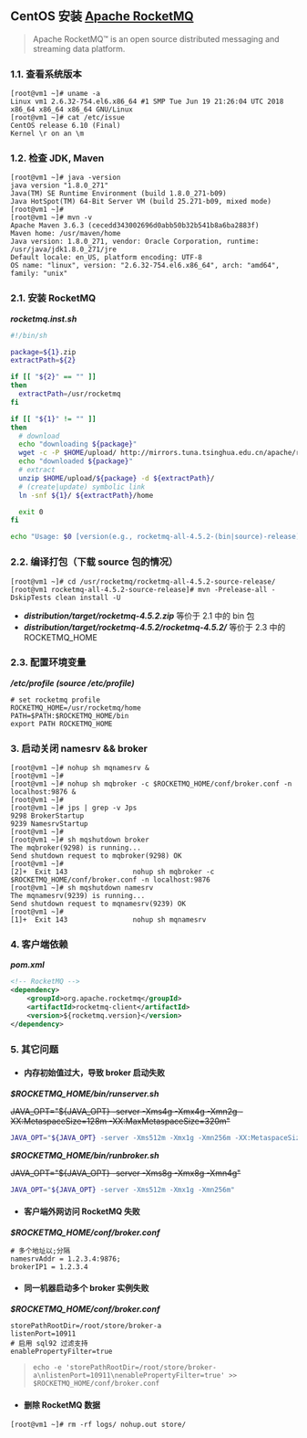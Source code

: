 ## CentOS 安装 [**Apache RocketMQ**](http://rocketmq.apache.org/)

> Apache RocketMQ™ is an open source distributed messaging and streaming data platform.

### 1.1. 查看系统版本
```
[root@vm1 ~]# uname -a
Linux vm1 2.6.32-754.el6.x86_64 #1 SMP Tue Jun 19 21:26:04 UTC 2018 x86_64 x86_64 x86_64 GNU/Linux
[root@vm1 ~]# cat /etc/issue
CentOS release 6.10 (Final)
Kernel \r on an \m

```

### 1.2. 检查 JDK, Maven
```
[root@vm1 ~]# java -version
java version "1.8.0_271"
Java(TM) SE Runtime Environment (build 1.8.0_271-b09)
Java HotSpot(TM) 64-Bit Server VM (build 25.271-b09, mixed mode)
[root@vm1 ~]# 
[root@vm1 ~]# mvn -v
Apache Maven 3.6.3 (cecedd343002696d0abb50b32b541b8a6ba2883f)
Maven home: /usr/maven/home
Java version: 1.8.0_271, vendor: Oracle Corporation, runtime: /usr/java/jdk1.8.0_271/jre
Default locale: en_US, platform encoding: UTF-8
OS name: "linux", version: "2.6.32-754.el6.x86_64", arch: "amd64", family: "unix"
```

### 2.1. 安装 RocketMQ
***rocketmq.inst.sh***
```sh
#!/bin/sh

package=${1}.zip
extractPath=${2}

if [[ "${2}" == "" ]]
then
  extractPath=/usr/rocketmq
fi

if [[ "${1}" != "" ]]
then
  # download
  echo "downloading ${package}"
  wget -c -P $HOME/upload/ http://mirrors.tuna.tsinghua.edu.cn/apache/rocketmq/${1:13:5}/${package}
  echo "downloaded ${package}"
  # extract
  unzip $HOME/upload/${package} -d ${extractPath}/
  # (create|update) symbolic link
  ln -snf ${1}/ ${extractPath}/home

  exit 0
fi

echo "Usage: $0 [version(e.g., rocketmq-all-4.5.2-(bin|source)-release)]"
```

### 2.2. 编译打包（下载 source 包的情况）
```
[root@vm1 ~]# cd /usr/rocketmq/rocketmq-all-4.5.2-source-release/
[root@vm1 rocketmq-all-4.5.2-source-release]# mvn -Prelease-all -DskipTests clean install -U
```
- ***distribution/target/rocketmq-4.5.2.zip*** 等价于 2.1 中的 bin 包
- ***distribution/target/rocketmq-4.5.2/rocketmq-4.5.2/*** 等价于 2.3 中的 ROCKETMQ_HOME

### 2.3. 配置环境变量
***/etc/profile (source /etc/profile)***
```properties
# set rocketmq profile
ROCKETMQ_HOME=/usr/rocketmq/home
PATH=$PATH:$ROCKETMQ_HOME/bin
export PATH ROCKETMQ_HOME
```

### 3. 启动关闭 namesrv && broker
```
[root@vm1 ~]# nohup sh mqnamesrv &
[root@vm1 ~]# 
[root@vm1 ~]# nohup sh mqbroker -c $ROCKETMQ_HOME/conf/broker.conf -n localhost:9876 &
[root@vm1 ~]# 
[root@vm1 ~]# jps | grep -v Jps
9298 BrokerStartup
9239 NamesrvStartup
[root@vm1 ~]# 
[root@vm1 ~]# sh mqshutdown broker
The mqbroker(9298) is running...
Send shutdown request to mqbroker(9298) OK
[root@vm1 ~]# 
[2]+  Exit 143                nohup sh mqbroker -c $ROCKETMQ_HOME/conf/broker.conf -n localhost:9876
[root@vm1 ~]# sh mqshutdown namesrv
The mqnamesrv(9239) is running...
Send shutdown request to mqnamesrv(9239) OK
[root@vm1 ~]# 
[1]+  Exit 143                nohup sh mqnamesrv
```

### 4. 客户端依赖
***pom.xml***
```xml
<!-- RocketMQ -->
<dependency>
	<groupId>org.apache.rocketmq</groupId>
	<artifactId>rocketmq-client</artifactId>
	<version>${rocketmq.version}</version>
</dependency>
```

### 5. 其它问题
- #### 内存初始值过大，导致 broker 启动失败
***$ROCKETMQ_HOME/bin/runserver.sh***

~~JAVA_OPT="${JAVA_OPT} -server -Xms4g -Xmx4g -Xmn2g -XX:MetaspaceSize=128m -XX:MaxMetaspaceSize=320m"~~
```sh
JAVA_OPT="${JAVA_OPT} -server -Xms512m -Xmx1g -Xmn256m -XX:MetaspaceSize=128m -XX:MaxMetaspaceSize=320m"
```
***$ROCKETMQ_HOME/bin/runbroker.sh***

~~JAVA_OPT="${JAVA_OPT} -server -Xms8g -Xmx8g -Xmn4g"~~
```sh
JAVA_OPT="${JAVA_OPT} -server -Xms512m -Xmx1g -Xmn256m"
```

- #### 客户端外网访问 RocketMQ 失败
***$ROCKETMQ_HOME/conf/broker.conf***
```properties
# 多个地址以;分隔
namesrvAddr = 1.2.3.4:9876;
brokerIP1 = 1.2.3.4
```

- #### 同一机器启动多个 broker 实例失败
***$ROCKETMQ_HOME/conf/broker.conf***
```properties
storePathRootDir=/root/store/broker-a
listenPort=10911
# 启用 sql92 过滤支持
enablePropertyFilter=true
```
> ```echo -e 'storePathRootDir=/root/store/broker-a\nlistenPort=10911\nenablePropertyFilter=true' >> $ROCKETMQ_HOME/conf/broker.conf```

- #### 删除 RocketMQ 数据
```
[root@vm1 ~]# rm -rf logs/ nohup.out store/
```